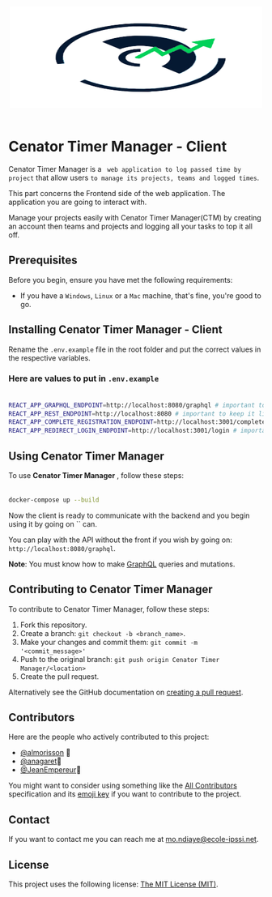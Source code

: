 <div align="center">
	<img width="500" height="200" src="./src/assets/logo.png" alt="Cenator Timer Manager logo">
	<br>
	<br>
</div>

# Cenator Timer Manager - Client

Cenator Timer Manager is a `` web application to log passed time by project`` that allow users `to manage its projects, teams and logged times`.

This part concerns the Frontend side of the web application. The application you are going to interact with.

Manage your projects easily with Cenator Timer Manager(CTM) by creating an account then teams and projects and logging all your tasks to top it all off.

## Prerequisites

Before you begin, ensure you have met the following requirements:
<!--- These are just example requirements. Add, duplicate or remove as required --->
* If you have a `Windows`, `Linux` or a `Mac` machine, that's fine, you're good to go.

## Installing Cenator Timer Manager - Client

Rename the `.env.example` file in the root folder and put the correct values in the respective variables.

### Here are values to put in `.env.example`

```sh

REACT_APP_GRAPHQL_ENDPOINT=http://localhost:8080/graphql # important to keep it like so 
REACT_APP_REST_ENDPOINT=http://localhost:8080 # important to keep it like so 
REACT_APP_COMPLETE_REGISTRATION_ENDPOINT=http://localhost:3001/complete-registration # important to keep it like so 
REACT_APP_REDIRECT_LOGIN_ENDPOINT=http://localhost:3001/login # important to keep it like so 

```
## Using Cenator Timer Manager

To use **Cenator Timer Manager** , follow these steps:

```sh

docker-compose up --build

```
Now the client is ready to communicate with the backend and you begin using it by going on `` can.

You can play with the API without the front if you wish by going on: `http://localhost:8080/graphql`.

**Note**: You must know how to make [GraphQL](https://graphql.org/) queries and mutations.


## Contributing to Cenator Timer Manager
<!--- If your README is long or you have some specific process or steps you want contributors to follow, consider creating a separate CONTRIBUTING.md file--->
To contribute to Cenator Timer Manager, follow these steps:

1. Fork this repository.
2. Create a branch: `git checkout -b <branch_name>`.
3. Make your changes and commit them: `git commit -m '<commit_message>'`
4. Push to the original branch: `git push origin Cenator Timer Manager/<location>`
5. Create the pull request.

Alternatively see the GitHub documentation on [creating a pull request](https://help.github.com/en/github/collaborating-with-issues-and-pull-requests/creating-a-pull-request).

## Contributors

Here are the people who actively contributed to this project:

* [@almorisson](https://github.com/almorisson) 📖
* [@anagaret](https://github.com/Anagaret)📖
* [@JeanEmpereur](https://github.com/JeanEmpereur)📖

You might want to consider using something like the [All Contributors](https://github.com/all-contributors/all-contributors) specification and its [emoji key](https://allcontributors.org/docs/en/emoji-key) if you want to contribute to the project.

## Contact

If you want to contact me you can reach me at <mo.ndiaye@ecole-ipssi.net>.

## License
<!--- If you're not sure which open license to use see https://choosealicense.com/--->

This project uses the following license: [The MIT License (MIT)](./LICENSE.md).
